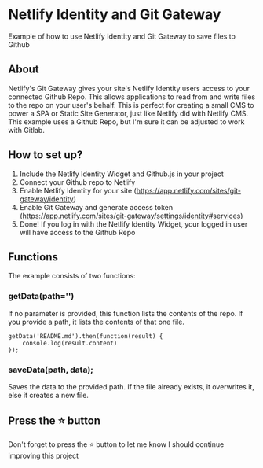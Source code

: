 # Netlify Identity and Git Gateway

Example of how to use Netlify Identity and Git Gateway to save files to Github

## About

Netlify's Git Gateway gives your site's Netlify Identity users access to your connected Github Repo. This allows applications to read from and write files to the repo on your user's behalf. This is perfect for creating a small CMS to power a SPA or Static Site Generator, just like Netlify did with Netlify CMS. This example uses a Github Repo, but I'm sure it can be adjusted to work with Gitlab.

## How to set up?

1. Include the Netlify Identity Widget and Github.js in your project
1. Connect your Github repo to Netlify
1. Enable Netlify Identity for your site (https://app.netlify.com/sites/git-gateway/identity)
1. Enable Git Gateway and generate access token (https://app.netlify.com/sites/git-gateway/settings/identity#services)
1. Done! If you log in with the Netlify Identity Widget, your logged in user will have access to the Github Repo

## Functions

The example consists of two functions:

### getData(path='')

If no parameter is provided, this function lists the contents of the repo. If you provide a path, it lists the contents of that one file.

```
getData('README.md').then(function(result) {
    console.log(result.content)
});
```

### saveData(path, data);

Saves the data to the provided path. If the file already exists, it overwrites it, else it creates a new file.

## Press the :star: button
Don't forget to press the :star: button to let me know I should continue improving this project
